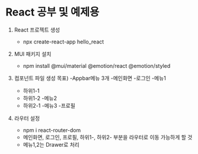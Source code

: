 # React 공부 및 예제용
1) React 프로젝트 생성
    - npx create-react-app hello_react

2) MUI 패키지 설치
    - npm install @mui/material @emotion/react @emotion/styled

3) 컴포넌트 파일 생성
  목표)
  -Appbar메뉴 3개
  -메인화면
  -로그인
  -메뉴1
    - 하위1-1
    - 하위1-2
  -메뉴2
    - 하위2-1
  -메뉴3
  -프로필

4) 라우터 설정
   - npm i react-router-dom
   - 메인화면, 로그인, 프로필, 하위1-, 하위2- 부분을 라우터로 이동 가능하게 할 것
   - 메뉴1,2는 Drawer로 처리
